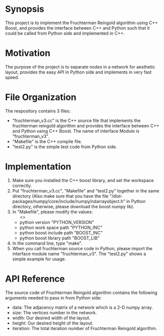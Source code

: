 <html>
<body>
<h1> Synopsis </h1>
This project is to implement the Fruchterman Reingold algorithm using C++ Boost, and provides the interface between C++ and Python such that it could be called from Python side and implemented in C++. 


<h1> Motivation </h1> 
The purpose of the project is to separate nodes in a network for aesthetic layout, provides the easy API in Python side and implements in very fast speed.

<h1> File Organization </h1>
The respository contains 3 files:
<ul style=”list-style-type:disc”>  
<li> "fruchterman_v3.cc" is the C++ source file that implements the fruchterman reingold algorithm and provides the interface between C++ and Python using C++ Boost. The name of interface Module is "fruchterman_v3". </li>
<li> "Makefile" is the C++ compile file. </li>
<li> "test2.py" is the simple test code from Python side. </li>
</ul>

<h1> Implementation </h1>
<ol type=”1”> 
<li> Make sure you installed the C++ boost library, and set the workspace correctly. </li>
<li> Put "fruchterman_v3.cc", "Makefile" and "test2.py" together in the same directory (Also make sure that you have the file "/dist-packages/numpy/core/include/numpy/ndarrayobject.h" in Python directory, otherwise, please download the boost numpy lib). </li>
<li> In "Makefile", please modify the values:
     <ul style=”list-style-type:disc”>
<>
     <li> python version "PYTHON_VERSION" </li>
     <li> python work space path "PYTHON_INC" </li>
     <li> python boost include path "BOOST_INC" </li>
     <li> python boost library path "BOOST_LIB" </li>
     </ul> 
</li>
<li> In the command line, type "make". </li>
<li> When you call fruchterman source code in Python, please import  the interface module name "fruchterman_v3". The "test2.py" shows a simple example for usage. </li>
</ol>

<h1> API Reference </h1>
The source code of Fruchterman Reingold algorithm contains the following arguments needed to pass in from Python side:
<ul style=”list-style-type:disc”>
<li> data: The adjacency matrix of a network which is a 2-D numpy array. </li>
<li> size: The vertices number in the network. </li>
<li> width: Our desired width of the layout. </li>
<li> height: Our desired height of the layout. </li>
<li> iteration: The total iteration number of Fruchterman Reingold algorithm. </li>


</html>
